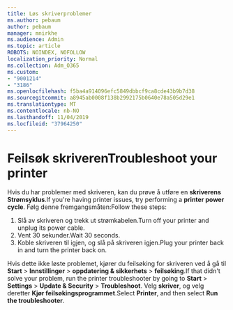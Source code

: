 ```yaml
---
title: Løs skriverproblemer
ms.author: pebaum
author: pebaum
manager: mnirkhe
ms.audience: Admin
ms.topic: article
ROBOTS: NOINDEX, NOFOLLOW
localization_priority: Normal
ms.collection: Adm_O365
ms.custom:
- "9001214"
- "3186"
ms.openlocfilehash: f5ba4a914096efc5849dbbcf9ca8cde43b9b7d38
ms.sourcegitcommit: a8945ab0008f138b2992175b0640e78a505d29e1
ms.translationtype: MT
ms.contentlocale: nb-NO
ms.lasthandoff: 11/04/2019
ms.locfileid: "37964250"
---
```

# <a name="troubleshoot-your-printer"></a><span data-ttu-id="6779e-102">Feilsøk skriveren</span><span class="sxs-lookup"><span data-stu-id="6779e-102">Troubleshoot your printer</span></span>

<span data-ttu-id="6779e-103">Hvis du har problemer med skriveren, kan du prøve å utføre en **skriverens Strømsyklus**.</span><span class="sxs-lookup"><span data-stu-id="6779e-103">If you're having printer issues, try performing a **printer power cycle**.</span></span> <span data-ttu-id="6779e-104">Følg denne fremgangsmåten:</span><span class="sxs-lookup"><span data-stu-id="6779e-104">Follow these steps:</span></span>

1. <span data-ttu-id="6779e-105">Slå av skriveren og trekk ut strømkabelen.</span><span class="sxs-lookup"><span data-stu-id="6779e-105">Turn off your printer and unplug its power cable.</span></span>
2. <span data-ttu-id="6779e-106">Vent 30 sekunder.</span><span class="sxs-lookup"><span data-stu-id="6779e-106">Wait 30 seconds.</span></span>
3. <span data-ttu-id="6779e-107">Koble skriveren til igjen, og slå på skriveren igjen.</span><span class="sxs-lookup"><span data-stu-id="6779e-107">Plug your printer back in and turn the printer back on.</span></span>

<span data-ttu-id="6779e-108">Hvis dette ikke løste problemet, kjører du feilsøking for skriveren ved å gå til **Start** > **Innstillinger** > **oppdatering & sikkerhets** > **feilsøking**.</span><span class="sxs-lookup"><span data-stu-id="6779e-108">If that didn't solve your problem, run the printer troubleshooter by going to **Start** > **Settings** > **Update & Security** > **Troubleshoot**.</span></span> <span data-ttu-id="6779e-109">Velg **skriver**, og velg deretter **Kjør feilsøkingsprogrammet**.</span><span class="sxs-lookup"><span data-stu-id="6779e-109">Select **Printer**, and then select **Run the troubleshooter**.</span></span>